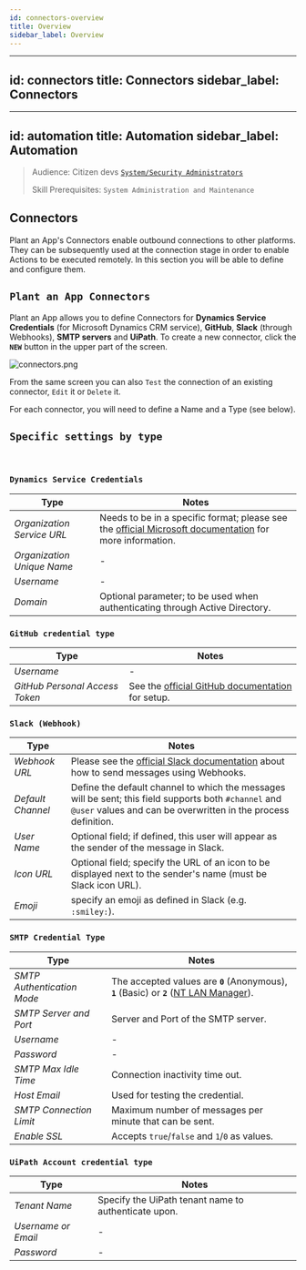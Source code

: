 ```yaml
---
id: connectors-overview
title: Overview
sidebar_label: Overview
---
```


---
id: connectors
title: Connectors
sidebar_label: Connectors
---

---
id: automation
title: Automation
sidebar_label: Automation
---

> Audience: Citizen devs [`System/Security Administrators`](/docs/audience#systemsecurity-administrators)
> 
> Skill Prerequisites: `System Administration and Maintenance`

## Connectors

Plant an App's Connectors enable outbound connections to other platforms. They can be subsequently used at the connection stage in order to enable Actions to be executed remotely. In this section you will be able to define and configure them.

## `Plant an App Connectors`
Plant an App allows you to define Connectors for **Dynamics Service Credentials** (for Microsoft Dynamics CRM service), **GitHub**, **Slack** (through Webhooks), **SMTP servers** and **UiPath**. To create a new connector, click the **`NEW`** button in the upper part of the screen. 

<img src="/img/connectors.png" alt="connectors.png"></img>

From the same screen you can also `Test` the connection of an existing connector, `Edit` it or `Delete` it.

For each connector, you will need to define a Name and a Type (see below).

## `Specific settings by type`
</br>

### **`Dynamics Service Credentials`**

|Type|Notes|
|---|---|
|*Organization Service URL*|Needs to be in a specific format; please see the  <a href="https://learn.microsoft.com/en-us/dynamics365/customerengagement/on-premises/developer/org-service/discover-url-organization-organization-service?view=op-9-1">official Microsoft documentation</a> for more information.|
|*Organization Unique Name*|-|
|*Username*|-|
|*Domain*|Optional parameter; to be used when authenticating through Active Directory.|


### **`GitHub credential type`**

|Type|Notes|
|---|---|
|*Username*|-|
|*GitHub Personal Access Token*|See the <a href="https://docs.github.com/en/authentication/keeping-your-account-and-data-secure/creating-a-personal-access-token">official GitHub documentation</a> for setup.|

### **`Slack (Webhook)`**

|Type|Notes|
|---|---|
|*Webhook URL*| Please see the <a href="https://api.slack.com/messaging/webhooks">official Slack documentation</a> about how to send messages using Webhooks.|
|*Default Channel*|Define the default channel to which the messages will be sent; this field supports both `#channel` and `@user` values and can be overwritten in the process definition.|
|*User Name*|Optional field; if defined, this user will appear as the sender of the message in Slack.|
|*Icon URL*|Optional field; specify the URL of an icon to be displayed next to the sender's name (must be Slack icon URL).|
| *Emoji*  |specify an emoji as defined in Slack (e.g. `:smiley:`).|

### **`SMTP Credential Type`**

|Type|Notes|
|---|---|
|*SMTP Authentication Mode*|The accepted values are **`0`** (Anonymous), **`1`** (Basic) or **`2`** (<a href="https://learn.microsoft.com/en-us/openspecs/windows_protocols/ms-nlmp/b38c36ed-2804-4868-a9ff-8dd3182128e4?redirectedfrom=MSDN">NT LAN Manager</a>).|
|*SMTP Server and Port*|Server and Port of the SMTP server.|
|*Username*|-|
|*Password*|-|
|*SMTP Max Idle Time*|Connection inactivity time out.|
|*Host Email*|Used for testing the credential.|
|*SMTP Connection Limit*|Maximum number of messages per minute that can be sent.|
|*Enable SSL*|Accepts `true`/`false` and `1`/`0` as values.|

### **`UiPath Account credential type`**

|Type|Notes|
|---|---|
|*Tenant Name*|Specify the UiPath tenant name to authenticate upon.|
|*Username or Email*|-|
|*Password*|-|